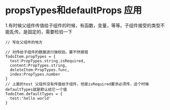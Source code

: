 # propsTypes和defaultProps 应用

1.有时候父组件传值给子组件的时候，有函数，变量，等等。子组件接受的类型不能乱传。是固定的，需要检验一下

```
// 写在父组件的地方

// 对传给子组件的数据进行强校验。要不然报错
TodoItem.propTypes = {
  test:PropTypes.string.isRequired,
  content:PropTypes.string,
  deleteItem:PropTypes.func,
  index:PropTypes.number
}
// 上面的test 父组件没有传值给子组件，但是isRequired要求必须传，这个时候defaultTypes就是默认给它一个值
TodoItem.defaultTypes = {
  test:'hello world'
}

```